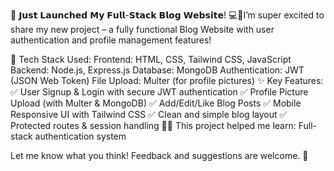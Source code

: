 🚀 𝗝𝘂𝘀𝘁 𝗟𝗮𝘂𝗻𝗰𝗵𝗲𝗱 𝗠𝘆 𝗙𝘂𝗹𝗹-𝗦𝘁𝗮𝗰𝗸 𝗕𝗹𝗼𝗴 𝗪𝗲𝗯𝘀𝗶𝘁𝗲! 
💻📝I’m super excited to share my new project – a fully functional Blog Website with user authentication and profile management features!

🔧 Tech Stack Used:
Frontend: HTML, CSS, Tailwind CSS, JavaScript
Backend: Node.js, Express.js
Database: MongoDB
Authentication: JWT (JSON Web Token)
File Upload: Multer (for profile pictures)
✨ Key Features:
 ✅ User Signup & Login with secure JWT authentication
 ✅ Profile Picture Upload (with Multer & MongoDB)
 ✅ Add/Edit/Like Blog Posts
 ✅ Mobile Responsive UI with Tailwind CSS
 ✅ Clean and simple blog layout
 ✅ Protected routes & session handling
👨‍💻 This project helped me learn:
Full-stack authentication system


Let me know what you think! Feedback and suggestions are welcome. 🙌
